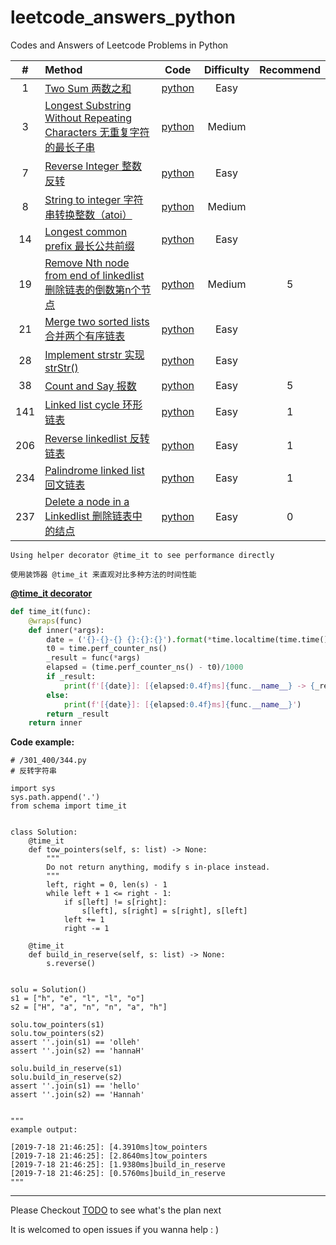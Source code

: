 # leetcode_answers_python
Codes and Answers of Leetcode Problems in Python

|\#|Method|Code|Difficulty|Recommend|
|:---:|:-----|:-----:|:----------:|:----:|
|1|[Two Sum 两数之和](https://leetcode-cn.com/problems/two-sum/)|[python](/1_100/1.py)|Easy||
|3|[Longest Substring Without Repeating Characters 无重复字符的最长子串](https://leetcode-cn.com/problems/longest-substring-without-repeating-characters/)|[python](/1_100/3.py)|Medium||
|7|[Reverse Integer 整数反转](https://leetcode-cn.com/problems/reverse-integer/)|[python](/1_100/7.py)|Easy||
|8|[String to integer 字符串转换整数（atoi）](https://leetcode-cn.com/problems/string-to-integer-atoi/)|[python](/1_100/8.py)|Medium||
|14|[Longest common prefix 最长公共前缀](https://leetcode-cn.com/problems/longest-common-prefix/)|[python](/1_100/14.py)|Easy||
|19|[Remove Nth node from end of linkedlist 删除链表的倒数第n个节点](https://leetcode-cn.com/problems/remove-nth-node-from-end-of-list/)|[python](/1_100/19.py)|Medium|5|
|21|[Merge two sorted lists 合并两个有序链表](https://leetcode-cn.com/problems/merge-two-sorted-lists/)|[python](/1_100/21.py)|Easy||
|28|[Implement strstr 实现strStr()](https://leetcode-cn.com/problems/implement-strstr/)|[python](/1_100/28.py)|Easy||
|38|[Count and Say 报数](https://leetcode-cn.com/problems/count-and-say/)|[python](/1_100/38.py)|Easy|5|
|141|[Linked list cycle 环形链表](https://leetcode-cn.com/problems/linked-list-cycle/)|[python](/1_100/141.py)|Easy|1|
|206|[Reverse linkedlist 反转链表](https://leetcode-cn.com/problems/reverse-linked-list/)|[python](/201/300/206.py)|Easy|1|
|234|[Palindrome linked list 回文链表](https://leetcode-cn.com/problems/palindrome-linked-list/)|[python](/201/300/234.py)|Easy|1|
|237|[Delete a node in a Linkedlist 删除链表中的结点](https://leetcode-cn.com/problems/delete-node-in-a-linked-list/)|[python](/201/300/237.py)|Easy|0|


	Using helper decorator @time_it to see performance directly 

	使用装饰器 @time_it 来直观对比多种方法的时间性能

[**@time_it decorator**](/sechema.py)
```python
def time_it(func):
    @wraps(func)
    def inner(*args):
        date = ('{}-{}-{} {}:{}:{}').format(*time.localtime(time.time()))
        t0 = time.perf_counter_ns()
        _result = func(*args)
        elapsed = (time.perf_counter_ns() - t0)/1000
        if _result:
            print(f'[{date}]: [{elapsed:0.4f}ms]{func.__name__} -> {_result}')
        else:
            print(f'[{date}]: [{elapsed:0.4f}ms]{func.__name__}')
        return _result
    return inner
```

**Code example:**

```python3
# /301_400/344.py
# 反转字符串

import sys
sys.path.append('.')
from schema import time_it


class Solution:
    @time_it
    def tow_pointers(self, s: list) -> None:
        """
        Do not return anything, modify s in-place instead.
        """
        left, right = 0, len(s) - 1
        while left + 1 <= right - 1:
            if s[left] != s[right]:
                s[left], s[right] = s[right], s[left]
            left += 1
            right -= 1

    @time_it
    def build_in_reserve(self, s: list) -> None:
        s.reverse()


solu = Solution()
s1 = ["h", "e", "l", "l", "o"]
s2 = ["H", "a", "n", "n", "a", "h"]

solu.tow_pointers(s1)
solu.tow_pointers(s2)
assert ''.join(s1) == 'olleh'
assert ''.join(s2) == 'hannaH'

solu.build_in_reserve(s1)
solu.build_in_reserve(s2)
assert ''.join(s1) == 'hello'
assert ''.join(s2) == 'Hannah'


"""
example output:

[2019-7-18 21:46:25]: [4.3910ms]tow_pointers
[2019-7-18 21:46:25]: [2.8640ms]tow_pointers
[2019-7-18 21:46:25]: [1.9380ms]build_in_reserve
[2019-7-18 21:46:25]: [0.5760ms]build_in_reserve
"""
```


---
Please Checkout [TODO](/TODO.md) to see what's the plan next

It is welcomed to open issues if you wanna help : )
